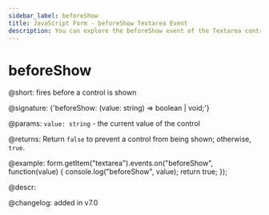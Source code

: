 ```yaml
---
sidebar_label: beforeShow
title: JavaScript Form - beforeShow Textarea Event 
description: You can explore the beforeShow event of the Textarea control of Form in the documentation of the DHTMLX JavaScript UI library. Browse developer guides and API reference, try out code examples and live demos, and download a free 30-day evaluation version of DHTMLX Suite 7.
---
```


# beforeShow

@short: fires before a control is shown

@signature: {'beforeShow: (value: string) => boolean | void;'}

@params:
`value: string` - the current value of the control

@returns:
Return `false` to prevent a control from being shown; otherwise, `true`.

@example:
form.getItem("textarea").events.on("beforeShow", function(value) {
    console.log("beforeShow", value);
    return true;
});

@descr:

@changelog: added in v7.0
